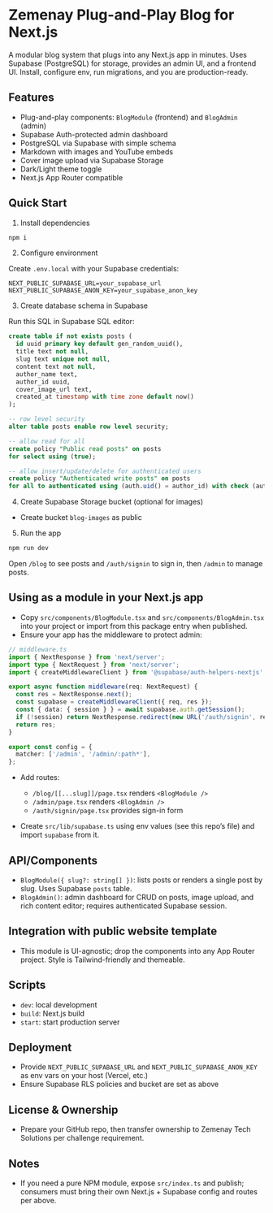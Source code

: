 # Zemenay Plug-and-Play Blog for Next.js

A modular blog system that plugs into any Next.js app in minutes. Uses Supabase (PostgreSQL) for storage, provides an admin UI, and a frontend UI. Install, configure env, run migrations, and you are production-ready.

## Features
- Plug-and-play components: `BlogModule` (frontend) and `BlogAdmin` (admin)
- Supabase Auth-protected admin dashboard
- PostgreSQL via Supabase with simple schema
- Markdown with images and YouTube embeds
- Cover image upload via Supabase Storage
- Dark/Light theme toggle
- Next.js App Router compatible

## Quick Start

1) Install dependencies

```bash
npm i
```

2) Configure environment

Create `.env.local` with your Supabase credentials:

```
NEXT_PUBLIC_SUPABASE_URL=your_supabase_url
NEXT_PUBLIC_SUPABASE_ANON_KEY=your_supabase_anon_key
```

3) Create database schema in Supabase

Run this SQL in Supabase SQL editor:

```sql
create table if not exists posts (
  id uuid primary key default gen_random_uuid(),
  title text not null,
  slug text unique not null,
  content text not null,
  author_name text,
  author_id uuid,
  cover_image_url text,
  created_at timestamp with time zone default now()
);

-- row level security
alter table posts enable row level security;

-- allow read for all
create policy "Public read posts" on posts
for select using (true);

-- allow insert/update/delete for authenticated users
create policy "Authenticated write posts" on posts
for all to authenticated using (auth.uid() = author_id) with check (auth.uid() = author_id);
```

4) Create Supabase Storage bucket (optional for images)
- Create bucket `blog-images` as public

5) Run the app

```bash
npm run dev
```

Open `/blog` to see posts and `/auth/signin` to sign in, then `/admin` to manage posts.

## Using as a module in your Next.js app

- Copy `src/components/BlogModule.tsx` and `src/components/BlogAdmin.tsx` into your project or import from this package entry when published.
- Ensure your app has the middleware to protect admin:

```ts
// middleware.ts
import { NextResponse } from 'next/server';
import type { NextRequest } from 'next/server';
import { createMiddlewareClient } from '@supabase/auth-helpers-nextjs';

export async function middleware(req: NextRequest) {
  const res = NextResponse.next();
  const supabase = createMiddlewareClient({ req, res });
  const { data: { session } } = await supabase.auth.getSession();
  if (!session) return NextResponse.redirect(new URL('/auth/signin', req.url));
  return res;
}

export const config = {
  matcher: ['/admin', '/admin/:path*'],
};
```

- Add routes:
  - `/blog/[[...slug]]/page.tsx` renders `<BlogModule />`
  - `/admin/page.tsx` renders `<BlogAdmin />`
  - `/auth/signin/page.tsx` provides sign-in form

- Create `src/lib/supabase.ts` using env values (see this repo’s file) and import `supabase` from it.

## API/Components

- `BlogModule({ slug?: string[] })`: lists posts or renders a single post by slug. Uses Supabase `posts` table.
- `BlogAdmin()`: admin dashboard for CRUD on posts, image upload, and rich content editor; requires authenticated Supabase session.

## Integration with public website template
- This module is UI-agnostic; drop the components into any App Router project. Style is Tailwind-friendly and themeable.

## Scripts
- `dev`: local development
- `build`: Next.js build
- `start`: start production server

## Deployment
- Provide `NEXT_PUBLIC_SUPABASE_URL` and `NEXT_PUBLIC_SUPABASE_ANON_KEY` as env vars on your host (Vercel, etc.)
- Ensure Supabase RLS policies and bucket are set as above

## License & Ownership
- Prepare your GitHub repo, then transfer ownership to Zemenay Tech Solutions per challenge requirement.

## Notes
- If you need a pure NPM module, expose `src/index.ts` and publish; consumers must bring their own Next.js + Supabase config and routes per above.
